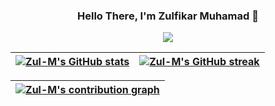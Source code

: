 <h3 align="center">
Hello There, I'm Zulfikar Muhamad 👋
</h3>

<p align="center">
<a href="https://github.com/zul-m/zul-m"><img src="https://readme-typing-svg.herokuapp.com?font=Press+Start+2P&pause=1000&color=58A6FF&center=true&vCenter=true&width=800&lines=Cloud+Engineer+%2F+cloud+enthusiast;Rich+experience+in+cloud+computing;Certified+Microsoft+Azure+professional"></a>
</p>

| <a href="https://github.com/zul-m/zul-m"><img align="center" src="https://github-readme-stats.vercel.app/api?username=zul-m&hide=stars&count_private=true&show_icons=true&theme=github_dark&cache_seconds=1800&hide_border=true" alt="Zul-M's GitHub stats" /></a> | <a href="https://github.com/zul-m/zul-m"><img align="center" src="http://github-readme-streak-stats.herokuapp.com?user=zul-m&theme=github-dark-blue&date_format=j%20M%5B%20Y%5D&hide_border=true" alt="Zul-M's GitHub streak" /></a> | 
| ------------- | ------------- |

| <a href="https://github.com/zul-m/zul-m"><img align="center" alt="Zul-M's contribution graph" src="https://activity-graph.herokuapp.com/graph?username=zul-m&theme=github-dark&hide_border=true&custom_title=Contribution%20Graph" /></a>
| ------------- |
